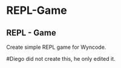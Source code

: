 # REPL-Game
## REPL - Game
Create simple REPL game for Wyncode.

#Diego did not create this, he only edited it. 

